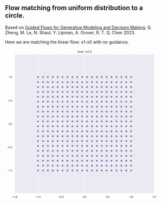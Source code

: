## Flow matching from uniform distribution to a circle.
Based on <a href="https://arxiv.org/abs/2311.13443">Guided Flows for Generative Modeling and Decision Making</a>, Q. Zheng, M. Le, N. Shaul, Y. Lipman, A. Grover, R. T. Q. Chen 2023. 


Here we are matching the linear flow: x1-x0 with no guidance.

![alt text](https://github.com/AaronHavens/FlowMatching/blob/main/assets/circle_flow.gif?raw=true)
